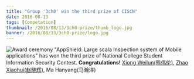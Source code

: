 ```yaml
---
title: "Group '3ch0' win the third prize of CISCN"
date: 2016-08-13
tags: [Competation]
thumbnail: /2016/08/13/3ch0-prize/thumb_logo.jpg
banner: /2016/08/13/3ch0-prize/logo.jpg
---
```

![Award ceremony](/2016/08/13/3ch0-prize/pic.jpg)
"AppShield: Large scala Inspection system of Mobile applications" has won the third prize of National College Student Information Security Contest. **Congratulations!**
[Xiong Weilun(熊伟伦)](http://http://azard.me/), [Zhao Xiaohui(赵晓辉)](http://202.120.40.100/wiki/index.php/User:Zzzkky), Ma Hanyang(马瀚洋)